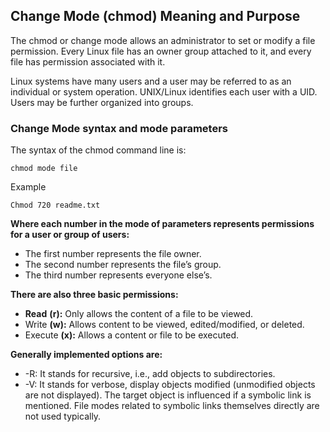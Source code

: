 ## Change Mode (chmod) Meaning and Purpose

The chmod or change mode allows an administrator to set or modify a file permission. Every Linux file has an owner group attached to it, and every file has permission associated with it.

Linux systems have many users and a user may be referred to as an individual or system operation. UNIX/Linux identifies each user with a UID. Users may be further organized into groups.

### Change Mode syntax and mode parameters

The syntax of the chmod command line is:
```
chmod mode file
```
Example
```
Chmod 720 readme.txt
```
**Where each number in the mode of parameters represents permissions for a user or group of users:**
- The first number represents the file owner.
- The second number represents the file’s group.
- The third number represents everyone else’s.

**There are also three basic permissions:**
- **Read** **(r):** Only allows the content of a file to be viewed.
- Write  **(w):** Allows content to be viewed, edited/modified, or deleted.
- Execute **(x):** Allows a content or file to be executed.

**Generally implemented options are:**
- -R: It stands for recursive, i.e., add objects to subdirectories.
- -V: It stands for verbose, display objects modified (unmodified objects are not displayed).
The target object is influenced if a symbolic link is mentioned. File modes related to symbolic links themselves directly are not used typically.


